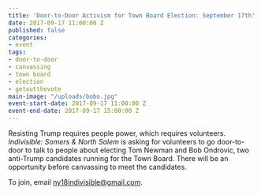 ```yaml
---
title: 'Door-to-Door Activism for Town Board Election: September 17th'
date: 2017-09-17 11:00:00 Z
published: false
categories:
- event
tags:
- door-to-door
- canvassing
- town board
- election
- getoutthevote
main-image: "/uploads/bobo.jpg"
event-start-date: 2017-09-17 11:00:00 Z
event-end-date: 2017-09-17 15:00:00 Z
---
```


Resisting Trump requires people power, which requires volunteers. *Indivisible: Somers & North Salem* is asking for volunteers to go door-to-door to talk to people about electing Tom Newman and Bob Ondrovic, two anti-Trump candidates running for the Town Board. There will be an opportunity before canvassing to meet the candidates.

To join, email ny18indivisible@gmail.com.